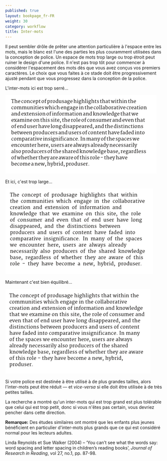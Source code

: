 ```yaml
---
published: true
layout: bookpage_fr-FR
weight: 30
category: workflow
title: Inter-mots
---
```


Il peut sembler drôle de prêter une attention particulière à l'espace entre les mots, mais le blanc
est l'une des parties les plus couramment utilisées dans la conception de police.
Un espace de mots trop large ou trop étroit peut ruiner le design d'une police. Il n'est pas trop tôt
pour commencer à considérer l'espacement des mots dès que vous avez conçus vos premiers caractères.
Le choix que vous faites à ce stade doit être progressivement ajusté pendant que vous progressez dans
la conception de la police.

L'inter-mots ici est trop serré&hellip;

<img src="../en-US/images/Screen%20Shot%202012-12-06%20at%204.51.42%20PM.png" alt height="251" width="486">

Et ici, c'est trop large&hellip;

<img src="../en-US/images/Screen%20Shot%202012-12-06%20at%204.51.16%20PM.png" alt height="273" width="474">

Maintenant c'est bien équilibré&hellip;

<img src="../en-US/images/Screen%20Shot%202012-12-06%20at%204.49.50%20PM.png" alt height="270" width="466">

Si votre police est destinée à être utilisé à de plus grandes tailles, alors l'inter-mots peut
être réduit &mdash; et *vice-versa* si elle doit être utilisée à de très petites tailles.

La recherche a montré qu'un inter-mots qui est trop grand est plus tolérable que celui qui est
trop petit, donc si vous n'êtes pas certain, vous devriez pencher dans cette direction.

<div class="note"><p><b>Remarque:</b> Des études similaires ont montré que les enfants plus jeunes
bénéficient en particulier d'inter-mots plus grands que ce qui est considéré normal pour les
lecteurs adultes.</p>

<p>Linda Reynolds et Sue Walker (2004) &ndash; ‘You can’t see what the words say: word spacing and
letter spacing in children’s reading books’, <i>Journal of Research in Reading</i>, vol 27, no.1,
pp. 87-98.</p></div>
